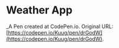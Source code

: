 # Weather App
 _A Pen created at CodePen.io. Original URL: [https://codepen.io/Kuug/pen/drGodW](https://codepen.io/Kuug/pen/drGodW).

 
